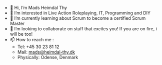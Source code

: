 - 👋 Hi, I’m Mads Heimdal Thy
- 👀 I’m interested in Live Action Roleplaying, IT, Programming and DIY
- 🌱 I’m currently learning about Scrum to become a certified Scrum Master
- 💞️ I’m looking to collaborate on stuff that excites you! If you are on fire, i will be too!
- 📫 How to reach me :
  - Tel: +45 30 23 81 12
  - Mail: mads@heimdal-thy.dk
  - Physically: Odense, Denmark
